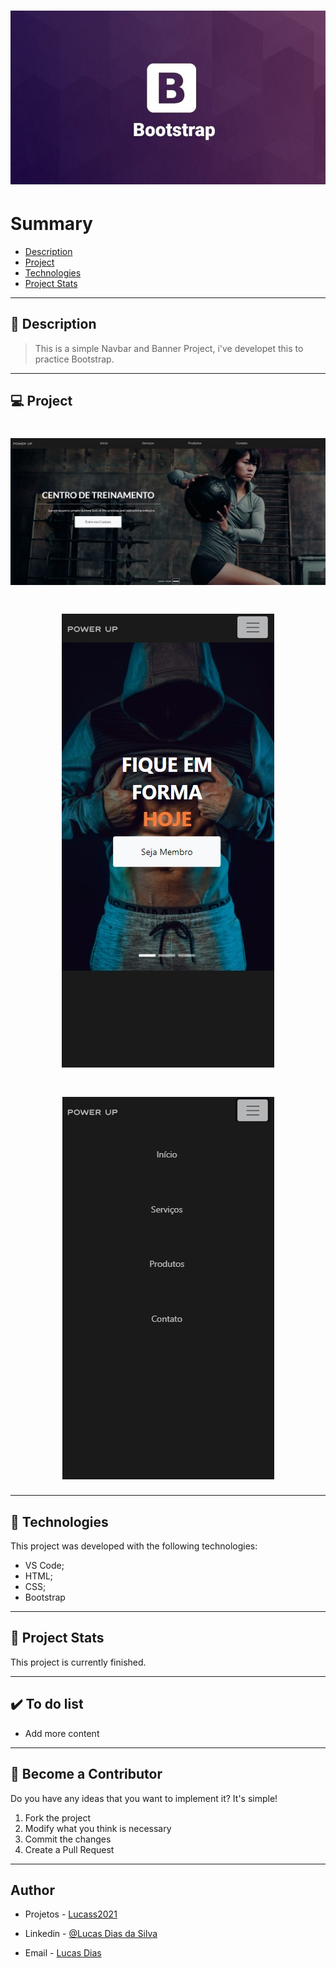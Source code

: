 <h1 align="center">
    <img src="./git/capa.jpg"/>
</h1>

# Summary

- [Description](#📝-Description)
- [Project](#💻-Project)
- [Technologies](#🚀-Technologies)
- [Project Stats](#🎯-Project-Stats)

---

## 📝 Description

> This is a simple Navbar and Banner Project, i've developet this to practice Bootstrap.



---

## 💻 Project

<h1 align="center">
    <img src="./git/projeto1.jpg"/>
</h1>
<h1 align="center">
    <img src="./git/projeto2.jpg"/>
</h1>
<h1 align="center">
    <img src="./git/projeto3.jpg"/>
</h1>



---

## 🚀 Technologies
This project was developed with the following technologies:
* VS Code;
* HTML;
* CSS;
* Bootstrap



---

## 🎯 Project Stats

This project is currently finished.


---

## :heavy_check_mark: To do list

- Add more content

---

## :handshake: Become a Contributor

Do you have any ideas that you want to implement it? It's simple!

1. Fork the project
2. Modify what you think is necessary
3. Commit the changes
4. Create a Pull Request

---

## Author

- Projetos - [Lucass2021](https://github.com/Lucass2021)

- Linkedin - [@Lucas Dias da Silva](https://www.linkedin.com/in/lucas-dias-da-silva-118954199/)

- Email - [Lucas Dias](mailto:lucas.allx@hotmail.com")
